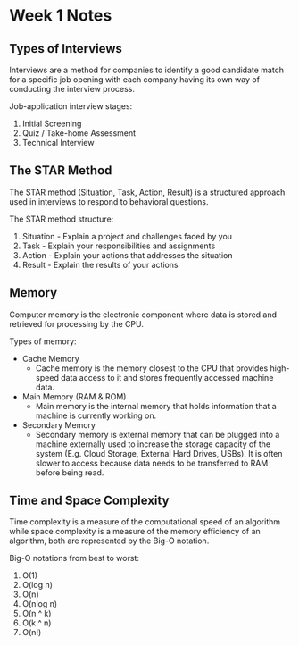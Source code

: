 # Week 1 Notes

## Types of Interviews
Interviews are a method for companies to identify a good candidate match for a specific job opening with each company having its own way of conducting the interview process.

Job-application interview stages:
1. Initial Screening
2. Quiz / Take-home Assessment
3. Technical Interview

## The STAR Method 
The STAR method (Situation, Task, Action, Result) is a structured approach used in interviews to respond to behavioral questions.

The STAR method structure:
1. Situation - Explain a project and challenges faced by you
1. Task - Explain your responsibilities and assignments
1. Action - Explain your actions that addresses the situation
1. Result - Explain the results of your actions

## Memory 
Computer memory is the electronic component where data is stored and retrieved for processing by the CPU.

Types of memory:
- Cache Memory
    - Cache memory is the memory closest to the CPU that provides high-speed data access to it and stores frequently accessed machine data.
- Main Memory (RAM & ROM)
    - Main memory is the internal memory that holds information that a machine is currently working on.
- Secondary Memory 
    - Secondary memory is external memory that can be plugged into a machine externally used to increase the storage capacity of the system (E.g. Cloud Storage, External Hard Drives, USBs). It is often slower to access because data needs to be transferred to RAM before being read.

## Time and Space Complexity
Time complexity is a measure of the computational speed of an algorithm while space complexity is a measure of the memory efficiency of an algorithm, both are represented by the Big-O notation. 

Big-O notations from best to worst:
1. O(1)
2. O(log n)
3. O(n)
4. O(nlog n)
5. O(n ^ k)
6. O(k ^ n)
7. O(n!)
